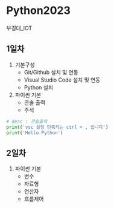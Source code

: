 # Python2023
부경대_IOT

## 1일차
1. 기본구성
    - Git/Github 설치 및 연동
    - Visual Studio Code 설치 및 연동
    - Python 설치
2. 파이썬 기본
    - 콘솔 출력
    - 주석



```python
# desc : 콘솔출력 
print('vsc 설정 단축키는 ctrl + , 입니다')
print('Hello Python')
```

## 2일차
1. 파이썬 기본
    - 변수
    - 자료형
    - 연산자
    - 흐름제어
    

